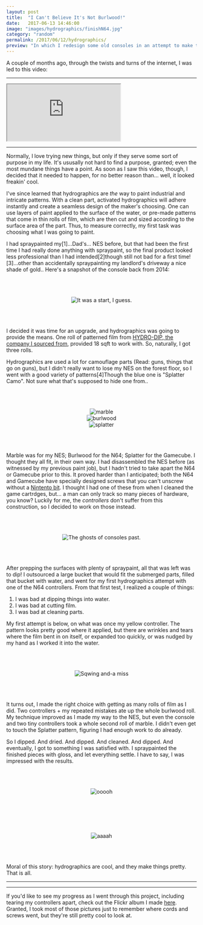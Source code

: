```yaml
---
layout: post
title:  "I Can't Believe It's Not Burlwood!"
date:   2017-06-13 14:46:00
image: "images/hydrographics/finishN64.jpg"
category: "random"
permalink: /2017/06/12/hydrographics/
preview: "In which I redesign some old consoles in an attempt to make them classy."
---
```


A couple of months ago, through the twists and turns of the internet, I was led to this video: 

---

<div class="embed-responsive embed-responsive-16by9" >
<iframe class="embed-responsive-item"
src="https://www.youtube.com/embed/rmSV2l6JFt0">
</iframe>
</div>

---

Normally, I love trying new things, but only if they serve some sort of purpose in my life. It's ususally not hard to find a purpose, granted; even the most mundane things have a point. As soon as I saw this video, though, I decided that it needed to happen, for no better reason than... well, it looked freakin' cool.

I've since learned that hydrographics are _the_ way to paint industrial and intricate patterns. With a clean part, activated hydrographics will adhere instantly and create a seamless design of the maker's choosing. One can use layers of paint applied to the surface of the water, or pre-made patterns that come in thin rolls of film, which are then cut and sized according to the surface area of the part. Thus, to measure correctly, my first task was choosing what I was going to paint.

I had spraypainted my<span class="ref"><span class="refnum">[1]</span><span class="refbody">...Dad's...</span></span> NES before, but that had been the first time I had really done anything with spraypaint, so the final product looked less professional than I had intended<span class="ref"><span class="refnum">[2]</span><span class="refbody">though still not bad for a first time!</span></span><span class="ref"><span class="refnum">[3]</span><span class="refbody">...other than accidentally spraypainting my landlord's driveway a nice shade of gold.</span></span>. Here's a snapshot of the console back from 2014: 

<div style="text-align: center; padding-top: 50px; padding-bottom: 50px">
<img src="/images/hydrographics/OldNES.jpg" title="It was a start, I guess." class="img-thumbnail">
</div>

I decided it was time for an upgrade, and hydrographics was going to provide the means. One roll of patterned film from [HYDRO-DIP, the company I sourced from](http://www.hydrodip.com/), provided 18 sqft to work with. So, naturally, I got three rolls. 

Hydrographics are used a lot for camouflage parts (Read: guns, things that go on guns), but I didn't really want to lose my NES on the forest floor, so I went with a good variety of patterns<span class="ref"><span class="refnum">[4]</span><span class="refbody">Though the blue one is "Splatter Camo". Not sure what that's supposed to hide one from.</span></span>.


<div class="row" style="text-align: center; padding-top: 50px; padding-bottom: 50px">
<div class="col-xs-12 col-sm-12 col-md-4col-lg-4">
<img src="/images/hydrographics/marble.png" title="marble" class="img-thumbnail">
</div>
<div class="col-xs-12 col-sm-12 col-md-4col-lg-4"> 
<img src="/images/hydrographics/burlwood.png" title="burlwood" class="img-thumbnail">
</div>
<div class="col-xs-12 col-sm-12 col-md-4 col-lg-4">
<img src="/images/hydrographics/camo.png" title="splatter" class="img-thumbnail">
</div>
</div>

<!-- Example of using the plugins -->
<!-- {% _threeImages /images/hydrographics/marble.png | marble | -->
<!-- /images/hydrographics/burlwood.png | burlwood | -->
<!-- /images/hydrographics/camo.png | splatter %} -->


Marble was for my NES; Burlwood for the N64; Splatter for the Gamecube. I thought they all fit, in their own way. I had disassembled the NES before (as witnessed by my previous paint job), but I hadn't tried to take apart the N64 or Gamecube prior to this. It proved harder than I anticipated; both the N64 and Gamecube have specially designed screws that you can't unscrew without a [Nintento bit](https://www.amazon.com/s/?ie=UTF8&keywords=security+bit+n64&tag=googhydr-20&index=aps&hvadid=153654209207&hvpos=1t1&hvnetw=g&hvrand=8449694122684483223&hvpone=&hvptwo=&hvqmt=b&hvdev=c&hvdvcmdl=&hvlocint=&hvlocphy=9060040&hvtargid=kwd-34680610175&ref=pd_sl_9cemn1qmgt_b). I thought I had one of these from when I cleaned the game cartrdges, but... a man can only track so many pieces of hardware, you know?  Luckily for me, the _controllers_ don't suffer from this construction, so I decided to work on those instead.

<div style="text-align: center; padding-top: 50px; padding-bottom: 50px">
<img src="/images/hydrographics/prep.jpg" title="The ghosts of consoles past." class="img-thumbnail">
</div>

After prepping the surfaces with plenty of spraypaint, all that was left was to dip! I outsourced a large bucket that would fit the submerged parts, filled that bucket with water, and went for my first hydrographics attempt with one of the N64 controllers. From that first test, I realized a couple of things: 

1. I was bad at dipping things into water.
2. I was bad at cutting film.
3. I was bad at cleaning parts.

My first attempt is below, on what was once my yellow controller. The pattern looks pretty good where it applied, but there are wrinkles and tears where the film bent in on itself, or expanded too quickly, or was nudged by my hand as I worked it into the water. 

<div style="text-align: center; padding-top: 50px; padding-bottom: 50px">
<img src="/images/hydrographics/firstattempt.jpg" title="Sqwing and-a miss" class="img-thumbnail">
</div>

It turns out, I made the right choice with getting as many rolls of film as I did. Two controllers + my repeated mistakes ate up the whole burlwood roll. My technique improved as I made my way to the NES, but even the console and two tiny controllers took a whole second roll of marble. I didn't even get to touch the Splatter pattern, figuring I had enough work to do already. 

So I dipped. And dried. And dipped. And cleaned. And dipped. And eventually, I got to something I was satisfied with. I spraypainted the finished pieces with gloss, and let everything settle. I have to say, I was impressed with the results. 

<div style="text-align: center; padding-top: 50px; padding-bottom: 50px">
<img src="/images/hydrographics/finishNES.jpg" title="ooooh" class="img-thumbnail">
</div>

<div style="text-align: center; padding-top: 50px; padding-bottom: 50px">
<img src="/images/hydrographics/finishN64.jpg" title="aaaah" class="img-thumbnail">
</div>

Moral of this story: hydrographics are cool, and they make things pretty. That is all.

- - - - - - - - -
- - - - - - - - -

If you'd like to see my progress as I went through this project, including tearing my controllers apart, check out the Flickr album I made [here](https://flic.kr/s/aHskX96KfP). Granted, I took most of those pictures just to remember where cords and screws went, but they're still pretty cool to look at.
